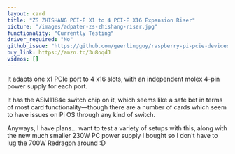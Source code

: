 ```yaml
---
layout: card
title: "ZS ZHISHANG PCI-E X1 to 4 PCI-E X16 Expansion Riser"
picture: "/images/adpater-zs-zhishang-riser.jpg"
functionality: "Currently Testing"
driver_required: "No"
github_issue: "https://github.com/geerlingguy/raspberry-pi-pcie-devices/issues/125"
buy_link: https://amzn.to/3u8oqdJ
videos: []
---
```

It adapts one x1 PCIe port to 4 x16 slots, with an independent molex 4-pin power supply for each port.

It has the ASM1184e switch chip on it, which seems like a safe bet in terms of most card functionality—though there are a number of cards which seem to have issues on Pi OS through any kind of switch.

Anyways, I have plans... want to test a variety of setups with this, along with the new much smaller 230W PC power supply I bought so I don't have to lug the 700W Redragon around :D
